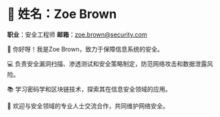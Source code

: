 # 👤 姓名：Zoe Brown
**职业**：安全工程师
**邮箱**：zoe.brown@security.com

👋 你好呀！我是Zoe Brown，致力于保障信息系统的安全。

💻 负责安全漏洞扫描、渗透测试和安全策略制定，防范网络攻击和数据泄露风险。

📚 学习密码学和区块链技术，探索其在信息安全领域的应用。

🤝 欢迎与安全领域的专业人士交流合作，共同维护网络安全。
